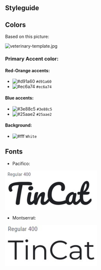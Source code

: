 ## Styleguide

## Colors
Based on this picture:

![veterinary-template.jpg](https://image.freepik.com/free-vector/landing-page-template-veterinary_7737-1295.jpg)
 

### Primary Accent color:

#### Red-Orange accents:
- ![#d91a60](https://via.placeholder.com/15/d91a60/000000?text=+) `#d91a60`
- ![#ec6a74](https://via.placeholder.com/15/ec6a74/000000?text=+) `#ec6a74`

#### Blue accents:
- ![#3e88c5](https://via.placeholder.com/15/3e88c5/000000?text=+) `#3e88c5`
- ![#25aae2](https://via.placeholder.com/15/25aae2/000000?text=+) `#25aae2`

#### Background:
- ![#fff](https://via.placeholder.com/15/fff/000000?text=+) `White`


## Fonts

- Pacifico: 

<img src="./assets/images/pacifico-example.jpg" alt="drawing" width="300">

- Montserrat: 

<img src="./assets/images/montserrat-example.jpg" alt="drawing" width="300">